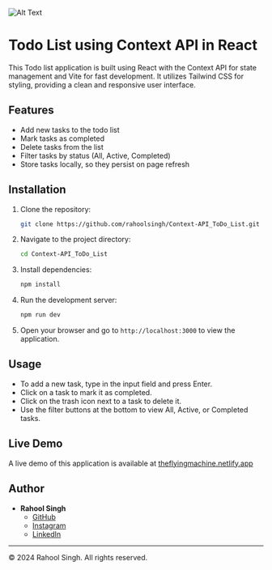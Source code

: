 ![Alt Text](https://c.tenor.com/fp4qkaHjuTIAAAAC/tenor.gif)

# Todo List using Context API in React

This Todo list application is built using React with the Context API for state management and Vite for fast development. It utilizes Tailwind CSS for styling, providing a clean and responsive user interface.

## Features

- Add new tasks to the todo list
- Mark tasks as completed
- Delete tasks from the list
- Filter tasks by status (All, Active, Completed)
- Store tasks locally, so they persist on page refresh

## Installation

1. Clone the repository:

    ```bash
    git clone https://github.com/rahoolsingh/Context-API_ToDo_List.git
    ```

2. Navigate to the project directory:

    ```bash
    cd Context-API_ToDo_List
    ```

3. Install dependencies:

    ```bash
    npm install
    ```

4. Run the development server:

    ```bash
    npm run dev
    ```

5. Open your browser and go to `http://localhost:3000` to view the application.

## Usage

- To add a new task, type in the input field and press Enter.
- Click on a task to mark it as completed.
- Click on the trash icon next to a task to delete it.
- Use the filter buttons at the bottom to view All, Active, or Completed tasks.

## Live Demo

A live demo of this application is available at [theflyingmachine.netlify.app](https://theflyingmachine.netlify.app)

## Author

- **Rahool Singh**
  - [GitHub](https://github.com/rahoolsingh)
  - [Instagram](https://www.instagram.com/the_veer_rajpoot/)
  - [LinkedIn](https://www.linkedin.com/in/rahoolsingh/)

---
© 2024 Rahool Singh. All rights reserved.
